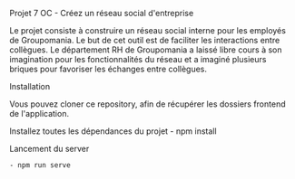 Projet 7 OC - Créez un réseau social d'entreprise

Le projet consiste à construire un réseau social interne pour les employés de Groupomania. Le
but de cet outil est de faciliter les interactions entre collègues. Le département RH de
Groupomania a laissé libre cours à son imagination pour les fonctionnalités du réseau et a
imaginé plusieurs briques pour favoriser les échanges entre collègues.

Installation

Vous pouvez cloner ce repository, afin de récupérer les dossiers frontend de l'application.

 Installez toutes les dépendances du projet
    - npm install


Lancement du server

    - npm run serve